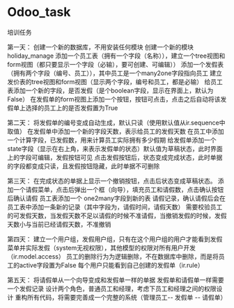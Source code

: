 # Odoo_task
培训任务

第一天：
创建一个新的数据库，不用安装任何模块
创建一个新的模块  holiday_manage
添加一个员工表（拥有一个字段（名称）），建立一个tree视图和form视图（都只要显示一个字段（必输），要可创建、可编辑））
添加一个发假表（拥有两个字段（编号、员工）），其中员工是一个many2one字段指向员工
建立发价表的tree视图和form视图（显示两个字段，编号和员工，都是必输）
给员工表添加一个新的字段，是否发假（是个boolean字段，显示在界面上，默认为False）
在发假单的form视图上添加一个按钮，按钮可点击，点击之后自动将该发假单上选择的员工上的是否发假置为True
 
第二天：
将发假单的编号变成自动生成，默认只读（使用默认值从ir.sequence中取值）
在发假单中添加一个新的字段天数，表示给员工的发假天数
在员工中添加一个计算字段，已发假数，用来计算员工实际拥有多少假期
给发假单添加一个state字段（显示在右上角，来表示发假单的状态）默认值为草稿状态，此时界面上的字段可编辑，发假按钮可见
点击发假按钮后，状态变成完成状态，此时单据的字段都变成只读，且发假按钮隐藏，此时单据不可删除

第三天：
在完成状态的单据上显示一个撤销按钮，点击后状态变成草稿状态。
添加一个请假菜单，点击后弹出一个框（向导），填充员工和请假数，点击确认按钮后确认请假
员工表添加一个 one2many字段到新的表 请假记录，确认请假后会在员工表中添加一条新的记录（其中字段为，请假时间，请假天数）
需要校验员工的可发假天数，当发假天数不足以请假的时候不准请假，当撤销发假的时候，发假天数小与当前已经请假天数，不准撤销

第四天：
建立一个用户组，发假用户组，只有在这个用户组的用户才能看到发假菜单并实际发假（system无视权限），其他模型的权限对所有用户开发（ir.model.access）
员工的删除行为为逻辑删除，不在数据库中删除，而是将员工的active字段置为False
每个用户只能看到自己创建的发假单（ir.rule）

 
第五天：
将请假单从一个向导变成和发假单一样的单据
发假单和请假单一样需要一个发假记录
设计两个角色，普通员工和经理，考虑下员工和经理之间的权限设计
重构所有代码，将需要完善成一个完整的系统（管理员工-- 发假单 -- 请假单）
